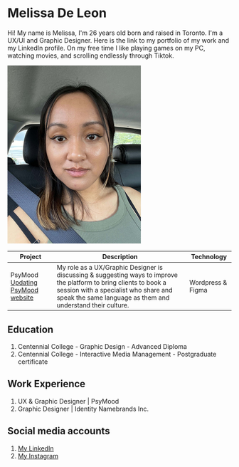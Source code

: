 # Melissa De Leon
Hi! My name is Melissa, I'm 26 years old born and raised in Toronto. I'm a UX/UI and Graphic Designer. Here is the link to my portfolio of my work and my LinkedIn profile. On my free time I like playing games on my PC, watching movies, and scrolling endlessly through Tiktok.



<img src="/_readme/melissa-deleon.jpg" width="300">


| Project | Description | Technology | 
| ----------- | ----------- | ----------- |
| PsyMood [Updating PsyMood website](https://www.melissa-deleon.ca/psymood-website) | My role as a UX/Graphic Designer is discussing & suggesting ways to improve the platform to bring clients to book a session with a specialist who share and speak the same language as them and understand their culture. | Wordpress & Figma |


## Education
1. Centennial College - Graphic Design - Advanced Diploma
2. Centennial College - Interactive Media Management - Postgraduate certificate

## Work Experience
1. UX & Graphic Designer | PsyMood
2. Graphic Designer | Identity Namebrands Inc.

## Social media accounts
1. [My LinkedIn](https://www.linkedin.com/in/melissa-de-leon-08074013a/)
2. [My Instagram](https://www.instagram.com/melissad.leon/?igshid=NGVhN2U2NjQ0Yg%3D%3D)   
